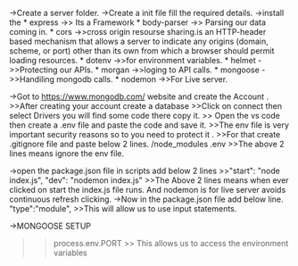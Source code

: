 ->Create a server folder.
->Create a init file fill the required details.
->install the * express     ->> Its a Framework
              * body-parser ->> Parsing our data coming in.
              * cors        ->>cross origin resourse sharing.is an HTTP-header based mechanism that allows a server to indicate any origins (domain, scheme, or port) other than its own from which a browser should permit loading resources.
              * dotenv     ->>for environment variables.
              * helmet     ->>Protecting our APIs.
              * morgan     ->>loging to API calls.
              * mongoose   ->>Handiling mongodb calls.
              * nodemon    ->>For Live server.

->Got to https://www.mongodb.com/ website and create the Account .
    >>After creating your account create a database 
    >>Click on connect then select Drivers you will find some code there copy it.
    >> Open the vs code then create a .env file and paste the code and save it.
    >>The env file is very important security reasons so to you need to protect it .
    >>For that create .gitignore file and paste below 2 lines.
    /node_modules
    .env
    >>The above 2 lines means ignore the env file.

->open the package.json file in scripts add below 2 lines
    >>"start": "node index.js",
      "dev": "nodemon index.js"
    >>The Above 2 lines means when ever clicked on start the index.js file runs. And nodemon is for live server avoids continuous refresh clicking.
->Now in the package.json file add below line.
             "type":"module",
            >>This will allow us to use input statements.

->MONGOOSE SETUP
  >> process.env.PORT  >> This allows us to access the environment variables
